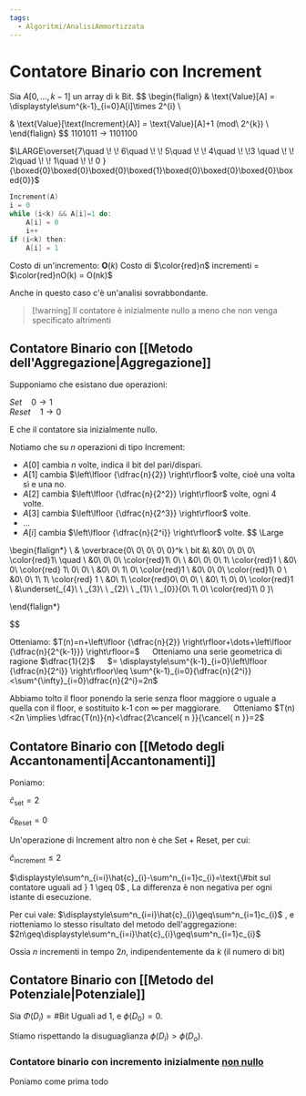 ```yaml
---
tags:
  - Algoritmi/AnalisiAmmortizzata
---
```

# Contatore Binario con Increment

Sia $A[0,\dots ,k-1]$ un array di k Bit.
$$
\begin{flalign}
& \text{Value}[A] = \displaystyle\sum^{k-1}_{i=0}A[i]\times 2^{i} \\

& \text{Value}[\text{Increment}(A)] = \text{Value}[A]+1 (mod\ 2^{k}) \\
\end{flalign}
$$
1101011 $\to$ 1101100

$\LARGE\overset{7\quad \! \! 6\quad \! \! 5\quad \! \! 4\quad \! \!3 \quad \! \! 2\quad \! \! 1\quad \! \! 0 }{\boxed{0}\boxed{0}\boxed{0}\boxed{1}\boxed{0}\boxed{0}\boxed{0}\boxed{0}}$

```c
Increment(A)
i = 0
while (i<k) && A[i]=1 do:
	A[i] = 0
	i++
if (i<k) then:
	A[i] = 1
```

Costo di un'incremento: $\mathbf{O}(k)$
Costo di $\color{red}n$ incrementi = $\color{red}nO(k) = O(nk)$

Anche in questo caso c'è un'analisi sovrabbondante.

>[!warning] Il contatore è inizialmente nullo a meno che non venga specificato altrimenti

## Contatore Binario con [[Metodo dell'Aggregazione|Aggregazione]]

Supponiamo che esistano due operazioni:

$Set \quad 0 \longrightarrow 1$ </br>
$Reset \quad 1 \longrightarrow 0$ </br>

E che il contatore sia inizialmente nullo.

Notiamo che su $n$ operazioni di tipo $\text{Increment}$:
- $A[0]$ cambia $n$ volte, indica il bit del pari/dispari.
- $A[1]$ cambia $\left\lfloor {\dfrac{n}{2}} \right\rfloor$ volte, cioè una volta sì e una no.
- $A[2]$ cambia $\left\lfloor {\dfrac{n}{2^2}} \right\rfloor$ volte, ogni 4 volte.
- $A[3]$ cambia $\left\lfloor {\dfrac{n}{2^3}} \right\rfloor$ volte.
- ...
- $A[i]$ cambia $\left\lfloor {\dfrac{n}{2^i}} \right\rfloor$ volte.
$$ \Large

\begin{flalign*} \\
& \overbrace{0\ 0\ 0\ 0\ 0}^k \ bit &\\
&0\ 0\ 0\ 0\ \color{red}1\ \quad \\
&0\ 0\ 0\ \color{red}1\ 0\ \\
&0\ 0\ 0\ 1\ \color{red}1 \\
&0\ 0\ \color{red} 1\ 0\ 0\ \\
&0\ 0\ 1\ 0\ \color{red}1 \\
&0\ 0\ 0\ \color{red}1\ 0 \\
&0\ 0\ 1\ 1\ \color{red} 1 \\
&0\ 1\ \color{red}0\ 0\ 0\ \\
&0\ 1\ 0\ 0\ \color{red}1 \\
&\underset{_{4}\ \ _{3}\ \ _{2}\ \ _{1}\ \ _{0}}{0\ 1\ 0\ \color{red}1\ 0 }\\

\end{flalign*}

$$

Otteniamo:
$T(n)=n+\left\lfloor {\dfrac{n}{2}} \right\rfloor+\dots+\left\lfloor {\dfrac{n}{2^{k-1}}} \right\rfloor=$  
Otteniamo una serie geometrica di ragione $\dfrac{1}{2}$  
$= \displaystyle\sum^{k-1}_{i=0}\left\lfloor {\dfrac{n}{2^i}} \right\rfloor\leq \sum^{k-1}_{i=0}{\dfrac{n}{2^i}}<\sum^{\infty}_{i=0}\dfrac{n}{2^i}=2n$

Abbiamo tolto il floor ponendo la serie senza floor maggiore o uguale a quella con il floor, e sostituito k-1 con $\infty$ per maggiorare.  
Otteniamo $T(n)<2n \implies \dfrac{T(n)}{n}<\dfrac{2\cancel{ n }}{\cancel{ n }}=2$ 
<br>

## Contatore Binario con [[Metodo degli Accantonamenti|Accantonamenti]]

Poniamo:

$\hat{c}_{\text{set}}=2$  

$\hat{c}_{\text{Reset}}=0$  


Un'operazione di $\text{Increment}$ altro non è che $\text{Set}+\text{Reset}$, per cui: 

$\hat{c}_{\text{increment}}\leq 2$  


$\displaystyle\sum^n_{i=i}\hat{c}_{i}-\sum^n_{i=1}c_{i}=\text{\#bit sul contatore uguali ad } 1 \geq 0$ , La differenza è non negativa per ogni istante di esecuzione. 

Per cui vale: $\displaystyle\sum^n_{i=i}\hat{c}_{i}\geq\sum^n_{i=1}c_{i}$ , e riotteniamo lo stesso risultato del metodo dell'aggregazione: $2n\geq\displaystyle\sum^n_{i=i}\hat{c}_{i}\geq\sum^n_{i=1}c_{i}$ 


Ossia $n$ incrementi in tempo $2n$, indipendentemente da $k$  (il numero di bit) 


## Contatore Binario con [[Metodo del Potenziale|Potenziale]]

Sia $\Phi(D_{i})=\text{\#Bit Uguali ad }1$, e $\phi(D_{0})=0$.  

Stiamo rispettando la disuguaglianza $\phi (D_{i})>\phi(D_{o})$. 



### Contatore binario con incremento inizialmente <ins>non nullo</ins>

Poniamo come prima todo